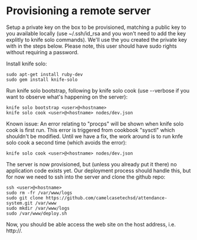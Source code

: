Provisioning a remote server
============================

Setup a private key on the box to be provisioned, matching a public key to you available locally (use ~/.ssh/id_rsa and you won't need to add the key explitly to knife solo commands).
We'll use the <user> you created the private key with in the steps below. Please note, this user should have sudo rights without requiring a password.


Install knife solo:

    sudo apt-get install ruby-dev
    sudo gem install knife-solo


Run knife solo bootstrap, following by knife solo cook (use --verbose if you want to observe what's happening on the server):

    knife solo bootstrap <user>@<hostname>
    knife solo cook <user>@<hostname> nodes/dev.json


Known issue: An error relating to "procps" will be shown when knife solo cook is first run. This error is triggered from cookbook "sysctl" which shouldn't be modified.
Until we have a fix, the work around is to run knfe solo cook a second time (which avoids the error):

    knife solo cook <user>@<hostname> nodes/dev.json


The server is now provisioned, but (unless you already put it there) no application code exists yet. Our deployment process should handle this, but for now we need to ssh into the server and clone the github repo:

    ssh <user>@<hostname>
    sudo rm -fr /var/www/logs
    sudo git clone https://github.com/camelcasetechsd/attendance-system.git /var/www
    sudo mkdir /var/www/logs
    sudo /var/www/deploy.sh


Now, you should be able access the web site on the host address, i.e. http://<host>.
